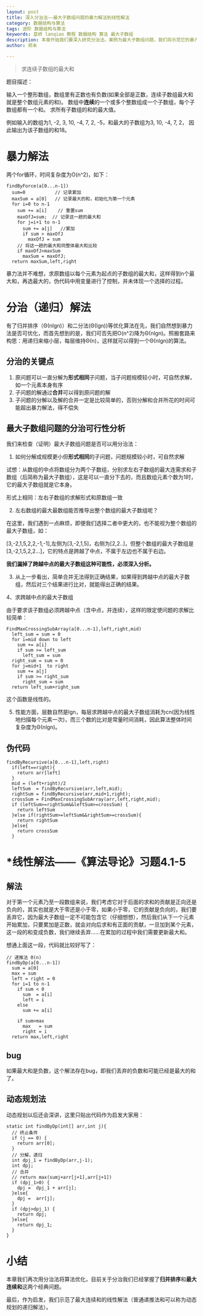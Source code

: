 ```yaml
---
layout: post
title: 深入分治法——最大子数组问题的暴力解法到线性解法
category: 数据结构与算法
tags: 进阶 数据结构与算法
keywords: 蓝桥 lanqiao 教程 数据结构 算法 最大子数组 
description: 本章开始我们要深入研究分治法。案例为最大子数组问题，我们将示范它的暴力解法到线性解法的思考过程。
author: 郑未

---
```


> 求连续子数组的最大和

题目描述：

输入一个整形数组，数组里有正数也有负数(如果全部是正数，连续子数组最大和就是整个数组元素的和)。
数组中**连续**的一个或多个整数组成一个子数组，每个子数组都有一个和。
求所有子数组的和的最大值。

例如输入的数组为1, -2, 3, 10, -4, 7, 2, -5，和最大的子数组为3, 10, -4, 7, 2，
因此输出为该子数组的和18。

# 暴力解法

两个for循环，时间复杂度为O(n^2)，如下：

    findByForce(a[0...n-1])
      sum=0           // 记录累加
      maxSum = a[0]   // 记录最大的和，初始化为第一个元素
      for i=0 to n-1
        sum += a[i]    // 重置sum
        maxOfJ=sum;  // 记录这一趟的最大和
        for j=i+1 to n-1 
          sum += a[j]   //累加
          if sum > maxOfJ
            maxOfJ = sum
        // 将这一趟的最大和同整体最大和比较
        if maxOfJ>maxSum 
          maxSum = maxOfJ;
      return maxSum,left,right

暴力法并不难想，求原数组以每个元素为起点的子数组的最大和，这样得到n个最大和，再选最大的，伪代码中用变量进行了控制，并未体现一个选择的过程。

# 分治（递归）解法

有了归并排序（Θ(nlgn)）和二分法(Θ(lgn))等优化算法在先，我们自然想到暴力法是否可优化，而首先想到的是，我们可否先把O(n^2)降为Θ(nlgn)。照搬套路来构思：用递归来缩小层，每层维持Θ(n)，这样就可以得到一个Θ(nlgn)的算法。

## 分治的关键点

1. 原问题可以一直分解为**形式相同**子问题，当子问题规模较小时，可自然求解，如一个元素本身有序
2. 子问题的解通过**合并**可以得到原问题的解
3. 子问题的分解以及解的合并一定是比较简单的，否则分解和合并所花的时间可能超出暴力解法，得不偿失

## 最大子数组问题的分治可行性分析

我们来检查（证明）最大子数组问题是否可以用分治法：

1. 如何分解成规模更小但**形式相同**的子问题，问题规模较小时，可自然求解

试想：从数组的中点将数组分为两个子数组，分别求左右子数组的最大连需求和子数组（后简称为最大子数组），这是可以一直分下去的，而且数组元素个数为1时，它的最大子数组就是它本身。

形式上相同：左右子数组的求解形式和原数组一致

2. 左右数组的最大最数组能否推导出整个数组的最大子数组呢？

在这里，我们遇到一点麻烦，即便我们选择二者中更大的，也不能视为整个数组的最大子数组，如：

[3,-2,1,5,2,2,-1,-1],左侧为[3,-2,1,5]，右侧为[2,2..]，但整个数组的最大子数组是[3,-2,1,5,2,2...]，它的特点是跨越了中点，不属于左边也不属于右边。

**我们漏掉了跨越中点的最大子数组这种可能性，必须深入分析。**

3. 从上一步看出，简单合并无法得到正确结果，如果得到跨越中点的最大子数组，然后对三个结果进行比对，就能得出正确的结果。

4、求跨越中点的最大子数组

由于要求该子数组必须跨越中点（含中点，并连续），这样的限定使问题的求解比较简单：

    FindMaxCrossingSubArray(a[0...n-1],left,right,mid)
      left_sum = sum = 0
      for i=mid down to left
        sum += a[i]
        if sum >= left_sum
          left_sum = sum
      right_sum = sum = 0
      for j=mid+1  to right
        sum += a[j]
        if sum >= right_sum
          right_sum = sum
      return left_sum+right_sum

这个函数是线性的。

5. 性能方面，层数自然是lgn，每层求跨越中点的最大子数组消耗为cn(因为线性地扫描每个元素一次)，而三个数的比对是常量时间消耗，因此算法整体时间复杂度为Θ(nlgn)。

## 伪代码

    findByRecursive(a[0...n-1],left,right)
      if(left==right){
        return arr[left]
      }
      mid = (left+right)/2 
      leftSum  = findByRecursive(arr,left,mid);
      rightSum = findByRecursive(arr,mid+1,right);
      crossSum = FindMaxCrossingSubArray(arr,left,right,mid);
      if (leftSum>=rightSum&&leftSum>=crossSum) {
        return leftSum
      }else if(rightSum>=leftSum&&rightSum>=crossSum){
        return rightSum
      }else{
        return crossSum
      }  

# *线性解法——《算法导论》习题4.1-5

## 解法

<p class="text-warning">
  对于第一个元素乃至一段数组来说，我们考虑它对于后面的求和的贡献是正向还是负向的，其实也就是大于零还是小于零，如果小于零，它的贡献是负向的，我们要丢弃它，因为最大子数组一定不可能包含它（仔细想想），然后我们从下一个元素开始累加，只要累加是正数，就会对向后求和有正面的贡献，一旦加到某个元素，这一段的和变成负数，我们继续丢弃……在累加的过程中我们需要更新最大和。
</p>

想通上面这一段，代码就比较好写了：

    // 递推法 Θ(n)
    findByDp(a[0...n-1])
      sum = a[0]
      max = sum
      left = right = 0
      for i=1 to n-1
        if sum < 0
          sum  = a[i]
          left = i
        else
          sum += a[i] 

        if sum>max
          max   = sum
          right = i
      return max,left,right

## bug

如果最大和是负数，这个解法存在bug，即我们丢弃的负数和可能已经是最大的和了。


## 动态规划法

动态规划以后还会深讲，这里只贴出代码作为启发大家用：

    static int findByDp(int[] arr,int j){
      // 终止条件
      if (j == 0) {
        return arr[0];
      }
      // 分解，递归
      int dpj_1 = findByDp(arr,j-1);  
      int dpj;  
      // 合并
      // return max(sumj+arr[j+1],arr[j+1]) 
      if (dpj_1>0) {
        dpj =  dpj_1 + arr[j];
      }else{
        dpj =  arr[j];
      }
      if (dpj>dpj_1) {
        return dpj;
      }else{
        return dpj_1;
      }
    }

# 小结

本章我们再次用分治法将算法优化，目前关于分治我们已经掌握了**归并排序**和**最大连续和**这两个经典问题。

最后，作为启发，我们示范了最大连续和的线性解法（普通递推法和可以称为动态规划的递归解法）。